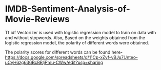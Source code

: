 # IMDB-Sentiment-Analysis-of-Movie-Reviews

Tf idf Vectorizer is used with logistic regression model to train on data with and without stopwords. 
Also, Based on the weights obtained from the logistic regression model, the polarity of different words were obtained.

The polarity scores for different words can be found here-https://docs.google.com/spreadsheets/d/11Cp-xZvf-vBJu7Unteo-uCyH6zg636BcBBIjPmu-CWw/edit?usp=sharing
